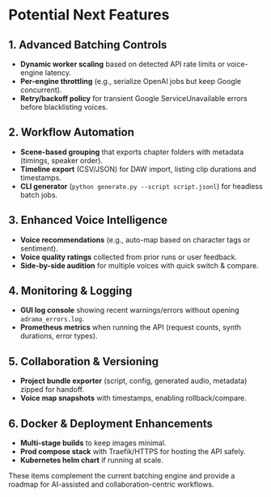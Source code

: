# Potential Next Features

## 1. Advanced Batching Controls
- **Dynamic worker scaling** based on detected API rate limits or voice-engine latency.
- **Per-engine throttling** (e.g., serialize OpenAI jobs but keep Google concurrent).
- **Retry/backoff policy** for transient Google ServiceUnavailable errors before blacklisting voices.

## 2. Workflow Automation
- **Scene-based grouping** that exports chapter folders with metadata (timings, speaker order).
- **Timeline export** (CSV/JSON) for DAW import, listing clip durations and timestamps.
- **CLI generator** (`python generate.py --script script.jsonl`) for headless batch jobs.

## 3. Enhanced Voice Intelligence
- **Voice recommendations** (e.g., auto-map based on character tags or sentiment).
- **Voice quality ratings** collected from prior runs or user feedback.
- **Side-by-side audition** for multiple voices with quick switch & compare.

## 4. Monitoring & Logging
- **GUI log console** showing recent warnings/errors without opening `adrama_errors.log`.
- **Prometheus metrics** when running the API (request counts, synth durations, error types).

## 5. Collaboration & Versioning
- **Project bundle exporter** (script, config, generated audio, metadata) zipped for handoff.
- **Voice map snapshots** with timestamps, enabling rollback/compare.

## 6. Docker & Deployment Enhancements
- **Multi-stage builds** to keep images minimal.
- **Prod compose stack** with Traefik/HTTPS for hosting the API safely.
- **Kubernetes helm chart** if running at scale.

These items complement the current batching engine and provide a roadmap for AI-assisted and collaboration-centric workflows.
